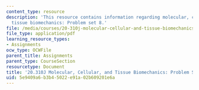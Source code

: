 ```yaml
---
content_type: resource
description: 'This resource contains information regarding molecular, cellular, and
  tissue biomechanics: Problem set 8.'
file: /media/courses/20-310j-molecular-cellular-and-tissue-biomechanics-spring-2015/5e9409a6b3b45022e91a02b609201e6a_MIT20_310JS15_PS8.pdf
file_type: application/pdf
learning_resource_types:
- Assignments
ocw_type: OCWFile
parent_title: Assignments
parent_type: CourseSection
resourcetype: Document
title: '20.310J Molecular, Cellular, and Tissue Biomechanics: Problem Set 8'
uid: 5e9409a6-b3b4-5022-e91a-02b609201e6a
---
```

